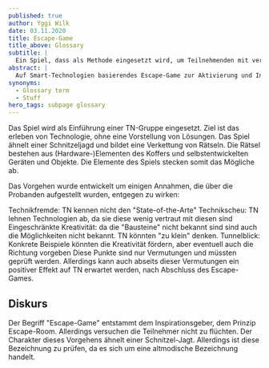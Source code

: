 ```yaml
---
published: true
author: Yggi Wilk
date: 03.11.2020
title: Escape-Game
title_above: Glossary
subtitle: |
  Ein Spiel, dass als Methode eingesetzt wird, um Teilnehmenden mit verschiedenen Technologien vertraut zu machen.
abstract: |
  Auf Smart-Technologien basierendes Escape-Game zur Aktivierung und Introduktion technischer Möglichkeiten ohne die Bildung und Voraussetzung von spezieller Fähigkeiten.
synonyms:
  - Glossary term
  - Stuff
hero_tags: subpage glossary
---
```


Das Spiel wird als Einführung einer TN-Gruppe eingesetzt. Ziel ist das erleben von Technologie, ohne eine Vorstellung von Lösungen.
Das Spiel ähnelt einer Schnitzeljagd und bildet eine Verkettung von Rätseln. Die Rätsel bestehen aus (Hardware-)Elementen des Koffers und selbstentwickelten Geräten und Objekte. Die Elemente des Spiels stecken somit das Mögliche ab.

Das Vorgehen wurde entwickelt um einigen Annahmen, die über die Probanden aufgestellt wurden, entgegen zu wirken:

Technikfremde: TN kennen nicht den "State-of-the-Arte"
Technikscheu: TN lehnen Technologien ab, da sie diese wenig vertraut mit diesen sind
Eingeschränkte Kreativität: da die "Bausteine" nicht bekannt sind sind auch die Möglichkeiten nicht bekannt. TN könnten "zu klein" denken.
Tunnelblick: Konkrete Beispiele könnten die Kreativität fördern, aber eventuell auch die Richtung vorgeben
Diese Punkte sind nur Vermutungen und müssten geprüft werden. Allerdings kann auch abseits dieser Vermutungen ein positiver Effekt auf TN erwartet werden, nach Abschluss des Escape-Games.

## Diskurs
Der Begriff "Escape-Game" entstammt dem Inspirationsgeber, dem Prinzip Escape-Room. Allerdings versuchen die Teilnehmer nicht zu flüchten. Der Charakter dieses Vorgehens ähnelt einer Schnitzel-Jagt. Allerdings ist diese Bezeichnung zu prüfen, da es sich um eine altmodische Bezeichnung handelt.